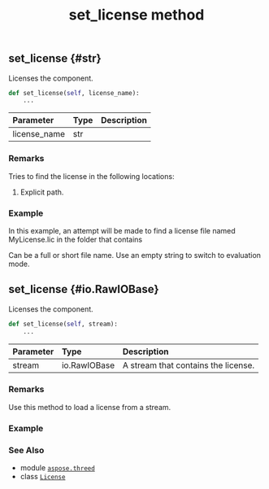 ﻿---
title: set_license method
second_title: Aspose.3D for Python via .NET API References
description: 
type: docs
weight: 20
url: /aspose.threed/license/set_license/
is_root: false
---

## set_license {#str}

Licenses the component.



```python
def set_license(self, license_name):
    ...
```


| Parameter | Type | Description |
| :- | :- | :- |
| license_name | str |  |
### Remarks

Tries to find the license in the following locations:


1. Explicit path.
### Example 


In this example, an attempt will be made to find a license file named MyLicense.lic
in the folder that contains 

Can be a full or short file name.
Use an empty string to switch to evaluation mode.


## set_license {#io.RawIOBase}

Licenses the component.



```python
def set_license(self, stream):
    ...
```


| Parameter | Type | Description |
| :- | :- | :- |
| stream | io.RawIOBase | A stream that contains the license. |
### Remarks

Use this method to load a license from a stream.
### Example 






### See Also
* module [`aspose.threed`](../../)
* class [`License`](/3d/python-net/aspose.threed/license)
